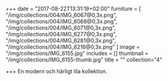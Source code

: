 +++
date = "2017-08-22T13:31:19+02:00"
furniture = [
  "/img/collections/004/IMG_6067@0,3x.png",
  "/img/collections/004/IMG_6068@0,3x.png",
  "/img/collections/004/IMG_6071@0,3x.png",
  "/img/collections/004/IMG_6277@0,3x.png",
  "/img/collections/004/IMG_6281@0,3x.png",
  "/img/collections/004/IMG_6216@0,3x.png"
]
image = "/img/collections/IMG_6155.jpg"
includes = []
thumbnail = "/img/collections/IMG_6155-thumb.jpg"
title = ""
collection="4"

+++
En modern och härligt lila kollektion.
